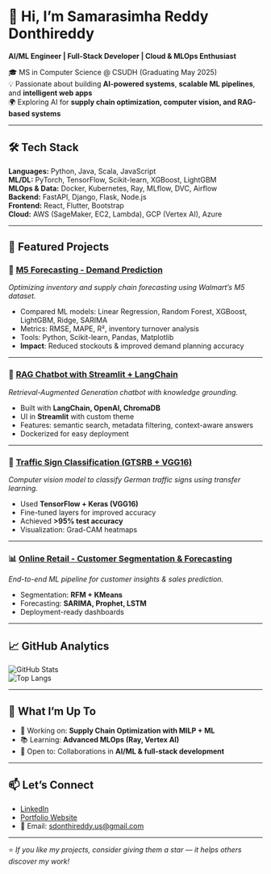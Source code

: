# 👋 Hi, I’m Samarasimha Reddy Donthireddy  
**AI/ML Engineer | Full-Stack Developer | Cloud & MLOps Enthusiast**

🎓 MS in Computer Science @ CSUDH (Graduating May 2025)  
💡 Passionate about building **AI-powered systems**, **scalable ML pipelines**, and **intelligent web apps**  
🌍 Exploring AI for **supply chain optimization, computer vision, and RAG-based systems**

---

## 🛠️ Tech Stack

**Languages:** Python, Java, Scala, JavaScript  
**ML/DL:** PyTorch, TensorFlow, Scikit-learn, XGBoost, LightGBM  
**MLOps & Data:** Docker, Kubernetes, Ray, MLflow, DVC, Airflow  
**Backend:** FastAPI, Django, Flask, Node.js  
**Frontend:** React, Flutter, Bootstrap  
**Cloud:** AWS (SageMaker, EC2, Lambda), GCP (Vertex AI), Azure  

---

## 📌 Featured Projects

### 🔮 [M5 Forecasting - Demand Prediction](https://github.com/username/m5-forecasting-ml)  
*Optimizing inventory and supply chain forecasting using Walmart’s M5 dataset.*  
- Compared ML models: Linear Regression, Random Forest, XGBoost, LightGBM, Ridge, SARIMA  
- Metrics: RMSE, MAPE, R², inventory turnover analysis  
- Tools: Python, Scikit-learn, Pandas, Matplotlib  
- **Impact**: Reduced stockouts & improved demand planning accuracy  

---

### 🤖 [RAG Chatbot with Streamlit + LangChain](https://github.com/username/rag-chatbot)  
*Retrieval-Augmented Generation chatbot with knowledge grounding.*  
- Built with **LangChain, OpenAI, ChromaDB**  
- UI in **Streamlit** with custom theme  
- Features: semantic search, metadata filtering, context-aware answers  
- Dockerized for easy deployment  

---

### 🚦 [Traffic Sign Classification (GTSRB + VGG16)](https://github.com/username/traffic-sign-classifier)  
*Computer vision model to classify German traffic signs using transfer learning.*  
- Used **TensorFlow + Keras (VGG16)**  
- Fine-tuned layers for improved accuracy  
- Achieved **>95% test accuracy**  
- Visualization: Grad-CAM heatmaps  

---

### 📊 [Online Retail - Customer Segmentation & Forecasting](https://github.com/username/online-retail-ml)  
*End-to-end ML pipeline for customer insights & sales prediction.*  
- Segmentation: **RFM + KMeans**  
- Forecasting: **SARIMA, Prophet, LSTM**  
- Deployment-ready dashboards  

---

## 📈 GitHub Analytics

![GitHub Stats](https://github-readme-stats.vercel.app/api?username=samara5818&show_icons=true&theme=radical)  
![Top Langs](https://github-readme-stats.vercel.app/api/top-langs/?username=samara5818&layout=compact&theme=radical)

---

## 🌱 What I’m Up To
- 🔭 Working on: **Supply Chain Optimization with MILP + ML**  
- 📚 Learning: **Advanced MLOps (Ray, Vertex AI)**  
- 🤝 Open to: Collaborations in **AI/ML & full-stack development**  

---

## 📫 Let’s Connect
- [LinkedIn](www.linkedin.com/in/samarasimhareddy-newai)  
- [Portfolio Website](https://your-portfolio.com)  
- 📧 Email: sdonthireddy.us@gmail.com  

---

⭐ *If you like my projects, consider giving them a star — it helps others discover my work!*
